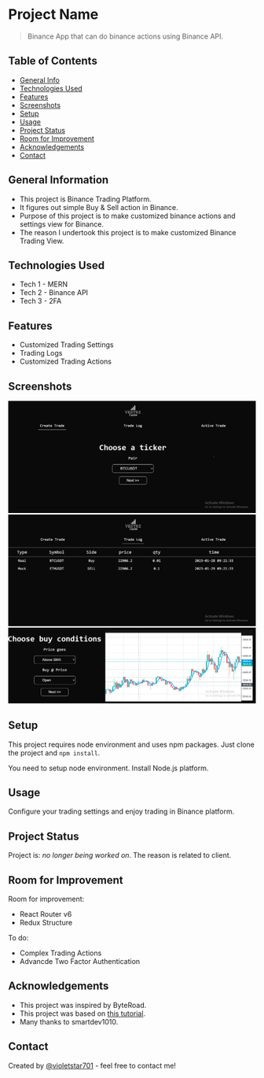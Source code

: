 # Project Name

> Binance App that can do binance actions using Binance API.

## Table of Contents

- [General Info](#general-information)
- [Technologies Used](#technologies-used)
- [Features](#features)
- [Screenshots](#screenshots)
- [Setup](#setup)
- [Usage](#usage)
- [Project Status](#project-status)
- [Room for Improvement](#room-for-improvement)
- [Acknowledgements](#acknowledgements)
- [Contact](#contact)

## General Information

- This project is Binance Trading Platform.
- It figures out simple Buy & Sell action in Binance.
- Purpose of this project is to make customized binance actions and settings view for Binance.
- The reason I undertook this project is to make customized Binance Trading View.

## Technologies Used

- Tech 1 - MERN
- Tech 2 - Binance API
- Tech 3 - 2FA

## Features

- Customized Trading Settings
- Trading Logs
- Customized Trading Actions

## Screenshots

![Example screenshot](./img/screenshot-1.png)
![Example screenshot](./img/screenshot-2.png)
![Example screenshot](./img/screenshot-3.png)

## Setup

This project requires node environment and uses npm packages.
Just clone the project and `npm install`.

You need to setup node environment. Install Node.js platform.

## Usage

Configure your trading settings and enjoy trading in Binance platform.

## Project Status

Project is: _no longer being worked on_. The reason is related to client.

## Room for Improvement

Room for improvement:

- React Router v6
- Redux Structure

To do:

- Complex Trading Actions
- Advancde Two Factor Authentication

## Acknowledgements

- This project was inspired by ByteRoad.
- This project was based on [this tutorial](https://binance-docs.github.io/apidocs/spot/en/).
- Many thanks to smartdev1010.

## Contact

Created by [@violetstar701](https://www.) - feel free to contact me!
